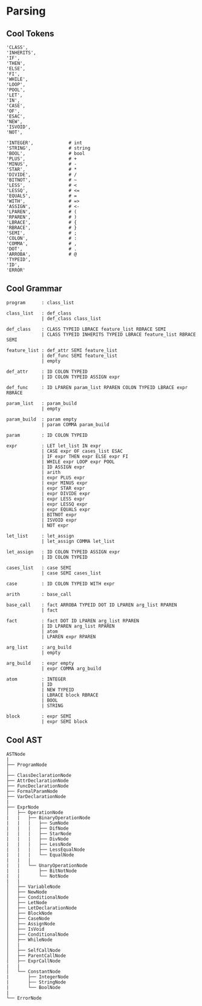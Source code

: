 # Parsing 

## Cool Tokens
  
    'CLASS',
    'INHERITS',
    'IF',
    'THEN',
    'ELSE',
    'FI',
    'WHILE',
    'LOOP',
    'POOL',
    'LET',
    'IN',
    'CASE',
    'OF',
    'ESAC',
    'NEW',
    'ISVOID',
    'NOT',
  
    'INTEGER',             # int
    'STRING',              # string
    'BOOL',                # bool
    'PLUS',                # +
    'MINUS',               # -
    'STAR',                # *
    'DIVIDE',              # /
    'BITNOT',              # ~
    'LESS',                # <
    'LESSQ',               # <=
    'EQUALS',              # =
    'WITH',                # =>
    'ASSIGN',              # <-
    'LPAREN',              # (
    'RPAREN',              # )
    'LBRACE',              # {
    'RBRACE',              # }
    'SEMI',                # ;
    'COLON',               # :
    'COMMA',               # ,
    'DOT',                 # .
    'ARROBA',              # @
    'TYPEID',
    'ID',
    'ERROR'

## Cool Grammar

    program      : class_list

    class_list   : def_class
                 | def_class class_list

    def_class    : CLASS TYPEID LBRACE feature_list RBRACE SEMI
                 | CLASS TYPEID INHERITS TYPEID LBRACE feature_list RBRACE SEMI

    feature_list : def_attr SEMI feature_list
                 | def_func SEMI feature_list
                 | empty

    def_attr     : ID COLON TYPEID
                 | ID COLON TYPEID ASSIGN expr
    
    def_func     : ID LPAREN param_list RPAREN COLON TYPEID LBRACE expr RBRACE

    param_list   : param_build
                 | empty

    param_build  : param empty
                 | param COMMA param_build

    param        : ID COLON TYPEID

    expr         : LET let_list IN expr
                 | CASE expr OF cases_list ESAC
                 | IF expr THEN expr ELSE expr FI
                 | WHILE expr LOOP expr POOL
                 | ID ASSIGN expr
                 | arith
                 | expr PLUS expr
                 | expr MINUS expr
                 | expr STAR expr
                 | expr DIVIDE expr
                 | expr LESS expr
                 | expr LESSQ expr
                 | expr EQUALS expr
                 | BITNOT expr
                 | ISVOID expr
                 | NOT expr

    let_list     : let_assign
                 | let_assign COMMA let_list

    let_assign   : ID COLON TYPEID ASSIGN expr
                 | ID COLON TYPEID

    cases_list   : case SEMI
                 | case SEMI cases_list

    case         : ID COLON TYPEID WITH expr

    arith        : base_call

    base_call    : fact ARROBA TYPEID DOT ID LPAREN arg_list RPAREN
                 | fact

    fact         : fact DOT ID LPAREN arg_list RPAREN
                 | ID LPAREN arg_list RPAREN
                 | atom
                 | LPAREN expr RPAREN

    arg_list     : arg_build
                 | empty

    arg_build    : expr empty
                 | expr COMMA arg_build  

    atom         : INTEGER  
                 | ID
                 | NEW TYPEID
                 | LBRACE block RBRACE
                 | BOOL
                 | STRING

    block        : expr SEMI
                 | expr SEMI block

## Cool AST

    ASTNode
    |
    ├── ProgramNode
    │   
    ├── ClassDeclarationNode
    ├── AttrDeclarationNode
    ├── FuncDeclarationNode
    ├── FormalParamNode
    ├── VarDeclarationNode
    |
    ├── ExprNode
    │   ├── OperationNode
    |   |   ├── BinaryOperationNode
    |   |   |   ├── SumNode
    |   |   |   ├── DifNode
    |   |   |   ├── StarNode
    |   |   |   ├── DivNode
    |   |   |   ├── LessNode
    |   |   |   ├── LessEqualNode
    |   |   |   └── EqualNode
    |   |   |
    |   |   └── UnaryOperationNode
    |   |       ├── BitNotNode
    |   |       └── NotNode    
    |   |
    │   ├── VariableNode
    │   ├── NewNode
    │   ├── ConditionalNode
    │   ├── LetNode
    │   ├── LetDeclarationNode
    │   ├── BlockNode
    │   ├── CaseNode
    │   ├── AssignNode
    │   ├── IsVoid
    │   ├── ConditionalNode
    │   ├── WhileNode
    │   |
    │   ├── SelfCallNode
    │   ├── ParentCallNode
    │   ├── ExprCallNode
    |   |
    │   └── ConstantNode
    |       ├── IntegerNode
    |       ├── StringNode
    |       └── BoolNode 
    |
    └── ErrorNode